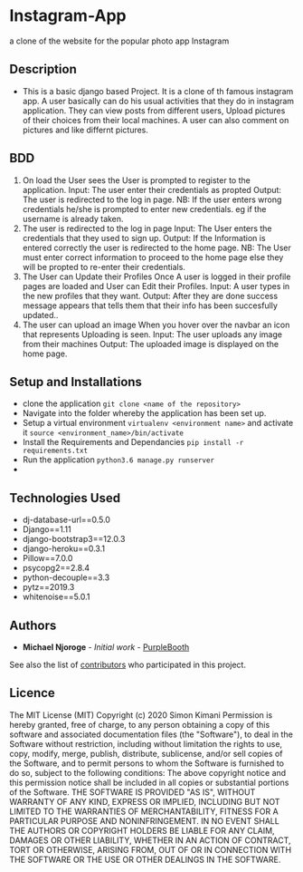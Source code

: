 # Instagram-App
a clone of the website for the popular photo app Instagram

## Description
- This is a basic django based Project. It is a clone of th famous instagram app. A user basically can do his usual activities that they do in instagram application. They can view posts from different users, Upload pictures of their choices from their local machines. A user can also comment on pictures and like differnt pictures.

## BDD
1. On load the User sees the User is prompted to register to the application.
   Input: The user enter their credentials as propted
   Output: The user is redirected to the log in page.
   NB: If the user enters wrong credentials he/she is prompted to enter new credentials. eg if the username is already taken.
2. The user is redirected to the log in page
   Input: The User enters the credentials that they used to sign up.
   Output: If the Information is entered correctly the user is redirected to the home page.
   NB: The User must enter correct information to proceed to the home page else they will be propted to re-enter their credentials.
3. The User can Update their Profiles
   Once A user is logged in their profile pages are loaded and User can Edit their Profiles.
   Input: A user types in the new profiles that they want.
   Output: After they are done success message appears that tells them that their info has been succesfully updated..
4. The user can upload an image
   When you hover over the navbar an icon that represents Uploading is seen.
   Input: The user uploads any image from their machines
   Output: The uploaded image is displayed on the home page.
   
## Setup and Installations
- clone the application `git clone <name of the repository>`
- Navigate into the folder whereby the application has been set up.
- Setup a virtual environment `virtualenv <environment name>` and activate it `source <environment_name>/bin/activate`
- Install the Requirements and Dependancies `pip install -r requirements.txt`
- Run the application `python3.6 manage.py runserver`
- 
## Technologies Used
- dj-database-url==0.5.0
- Django==1.11
- django-bootstrap3==12.0.3
- django-heroku==0.3.1
- Pillow==7.0.0
- psycopg2==2.8.4
- python-decouple==3.3
- pytz==2019.3
- whitenoise==5.0.1

## Authors

* **Michael Njoroge** - *Initial work* - [PurpleBooth](https://github.com/MichaelNjoroge254)

See also the list of [contributors](https://github.com/your/project/contributors) who participated in this project.

## Licence
The MIT License (MIT)
Copyright (c) 2020 Simon Kimani
Permission is hereby granted, free of charge, to any person obtaining a copy
of this software and associated documentation files (the "Software"), to deal
in the Software without restriction, including without limitation the rights
to use, copy, modify, merge, publish, distribute, sublicense, and/or sell
copies of the Software, and to permit persons to whom the Software is
furnished to do so, subject to the following conditions:
The above copyright notice and this permission notice shall be included in all
copies or substantial portions of the Software.
THE SOFTWARE IS PROVIDED "AS IS", WITHOUT WARRANTY OF ANY KIND, EXPRESS OR
IMPLIED, INCLUDING BUT NOT LIMITED TO THE WARRANTIES OF MERCHANTABILITY,
FITNESS FOR A PARTICULAR PURPOSE AND NONINFRINGEMENT. IN NO EVENT SHALL THE
AUTHORS OR COPYRIGHT HOLDERS BE LIABLE FOR ANY CLAIM, DAMAGES OR OTHER
LIABILITY, WHETHER IN AN ACTION OF CONTRACT, TORT OR OTHERWISE, ARISING FROM,
OUT OF OR IN CONNECTION WITH THE SOFTWARE OR THE USE OR OTHER DEALINGS IN THE
SOFTWARE. 


